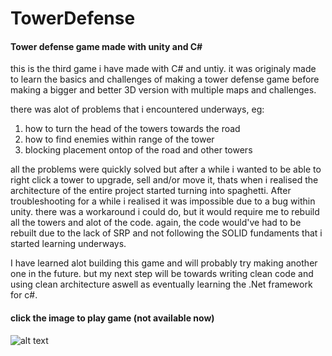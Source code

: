 # TowerDefense
#### Tower defense game made with unity and C# 

this is the third game i have made with C# and untiy. it was originaly made to learn the basics and challenges
of making a tower defense game before making a bigger and better 3D version with multiple maps and challenges.

there was alot of problems that i encountered underways, eg:
1. how to turn the head of the towers towards the road
2. how to find enemies within range of the tower
3. blocking placement ontop of the road and other towers

all the problems were quickly solved but after a while i wanted to be able to right click a tower
to upgrade, sell and/or move it, thats when i realised the architecture of the entire project 
started turning into spaghetti. After troubleshooting for a while i realised it was impossible due to
a bug within unity. there was a workaround i could do, but it would require me to rebuild all the towers and alot of the code.
again, the code would've had to be rebuilt due to the lack of SRP and not following the SOLID fundaments that i
started learning underways.

I have learned alot building this game and will probably try making another one in the future. but my next step will
be towards writing clean code and using clean architecture aswell as eventually learning the .Net framework for c#.

#### click the image to play game (not available now)

![alt text](https://i.gyazo.com/1fe27a707cfbd22547c334e5e3e867a6.jpg)
